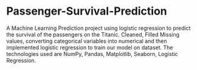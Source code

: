 # Passenger-Survival-Prediction
A Machine Learning Prediction project using logistic regression to predict the survival of the passengers on the Titanic. Cleaned, Filled Missing values, converting categorical variables into numerical and then implemented logistic regression to train our model on dataset. The technologies used are NumPy, Pandas, Matplotlib, Seaborn, Logistic Regression.

